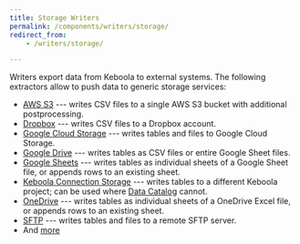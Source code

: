 ```yaml
---
title: Storage Writers
permalink: /components/writers/storage/
redirect_from:
    - /writers/storage/

---
```


Writers export data from Keboola to external systems. The following extractors
allow to push data to generic storage services:

- [AWS S3](/components/writers/storage/aws-s3/) --- writes CSV files to a single AWS S3 bucket with additional postprocessing.
- [Dropbox](/components/writers/storage/dropbox/) --- writes CSV files to a Dropbox account.
- [Google Cloud Storage](/components/writers/storage/google-cloud-storage/) --- writes tables and files to Google Cloud Storage.
- [Google Drive](/components/writers/storage/google-drive/) --- writes tables as CSV files or entire Google Sheet files.
- [Google Sheets](/components/writers/storage/google-sheets/) --- writes tables as individual sheets of a Google Sheet file, or appends rows to an existing sheet.
- [Keboola Connection Storage](/components/writers/storage/storage-api/) --- writes tables to a different Keboola project; can be used where [Data Catalog](/catalog/) cannot.
- [OneDrive](/components/writers/storage/onedrive/) --- writes tables as individual sheets of a OneDrive Excel file, or appends rows to an existing sheet.
- [SFTP](/components/writers/storage/sftp/) --- writes tables and files to a remote SFTP server.
- And [more](https://components.keboola.com/components)
